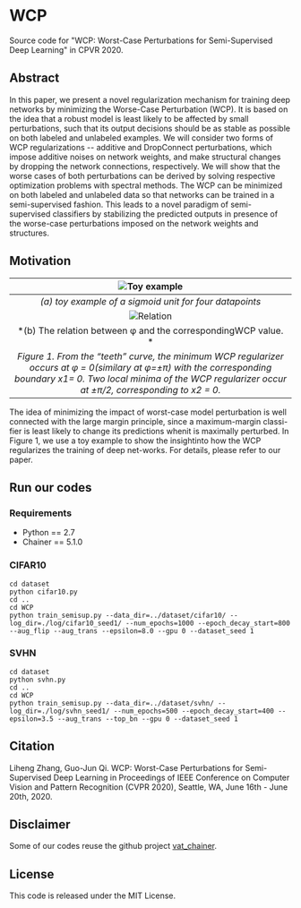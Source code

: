# WCP
Source code for "WCP: Worst-Case Perturbations for Semi-Supervised Deep Learning" in CPVR 2020.

## Abstract
In this paper, we present a novel regularization mechanism for training deep networks by minimizing the Worse-Case Perturbation (WCP). It is based on the idea that a robust model is least likely to be affected by small perturbations, such that its output decisions should be as stable as possible on both labeled and unlabeled examples. We will consider two forms of WCP regularizations -- additive and DropConnect perturbations, which impose additive noises on network weights, and make structural changes by dropping the network connections, respectively. We will show that the worse cases of both perturbations can be derived by solving respective optimization problems with spectral methods. The WCP can be minimized on both labeled and unlabeled data so that networks can be trained in a semi-supervised fashion.  This leads to a novel paradigm of semi-supervised classifiers by stabilizing the predicted outputs in presence of the worse-case perturbations imposed on the network weights and structures.

## Motivation
| ![Toy example](https://github.com/maple-research-lab/WCP/blob/master/resource/aWCP_ex.png) |
|:--:| 
| *(a) toy example of a sigmoid unit for four datapoints* |
| ![Relation](https://github.com/maple-research-lab/WCP/blob/master/resource/aWCP_relation.png) |
| *(b) The relation between φ and the correspondingWCP value.  * |
| *Figure 1. From the “teeth” curve, the minimum WCP regularizer occurs at φ = 0(similary at φ=±π) with the corresponding boundary x1= 0. Two local minima of the WCP regularizer occur at ±π/2, corresponding to x2 = 0.* |

The idea of minimizing the impact of worst-case model perturbation is well connected with the large margin principle, since a maximum-margin classi-fier is least likely to change its predictions whenit is maximally perturbed. In Figure 1, we  use  a  toy  example  to  show  the  insightinto how the WCP regularizes the training of deep net-works. For details, please refer to our paper.

## Run our codes
### Requirements
- Python == 2.7
- Chainer == 5.1.0

### CIFAR10
    cd dataset
    python cifar10.py
    cd ..
    cd WCP
    python train_semisup.py --data_dir=../dataset/cifar10/ --log_dir=./log/cifar10_seed1/ --num_epochs=1000 --epoch_decay_start=800 --aug_flip --aug_trans --epsilon=8.0 --gpu 0 --dataset_seed 1
    
### SVHN
    cd dataset
    python svhn.py
    cd ..
    cd WCP
    python train_semisup.py --data_dir=../dataset/svhn/ --log_dir=./log/svhn_seed1/ --num_epochs=500 --epoch_decay_start=400 --epsilon=3.5 --aug_trans --top_bn --gpu 0 --dataset_seed 1
    
## Citation

Liheng Zhang, Guo-Jun Qi. WCP: Worst-Case Perturbations for Semi-Supervised Deep Learning in Proceedings of IEEE Conference on Computer Vision and Pattern Recognition (CVPR 2020), Seattle, WA, June 16th - June 20th, 2020. 
    
## Disclaimer

Some of our codes reuse the github project [vat_chainer](https://github.com/takerum/vat_chainer).  

## License

This code is released under the MIT License.


